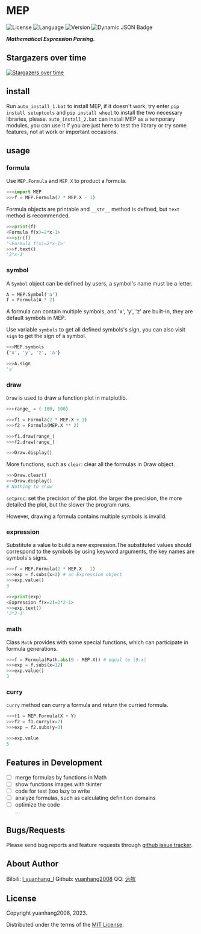 # MEP

![License](https://img.shields.io/badge/license-MIT-green) ![Language](https://img.shields.io/badge/language-Py3.11-blue) ![Version](https://img.shields.io/badge/dynamic/json?url=https%3A%2F%2Fapi.github.com%2Frepos%2Fyuanhang2008%2FMEP%2Freleases%2Flatest&query=name&label=version&color=red)  ![Dynamic JSON Badge](https://img.shields.io/badge/dynamic/json?url=https%3A%2F%2Fapi.github.com%2Frepos%2Fyuanhang2008%2FMEP&query=stargazers_count&label=stars&color=yellow)



***Mathematical Expression Parsing.***

## Stargazers over time

[![Stargazers over time](https://starchart.cc/yuanhang2008/MEP.svg)](https://starchart.cc/yuanhang2008/MEP)

## install

Run ```auto_install_1.bat``` to install MEP, if it doesn't work, try enter ```pip install setuptools``` and ```pip install wheel``` to install the two necessary libraries, please. 
```auto_install_2.bat``` can install MEP as a temporary modules, you can use it if you are just here to test the library or try some features, not at work or important occasions.

## usage

### formula

Use ```MEP.Formula``` and ```MEP.X``` to product a formula.

```python
>>>import MEP
>>>f = MEP.Formula(2 * MEP.X - 1)
```

Formula objects are printable and ```__str__``` method is defined, but ```text``` method is recommended.

```python
>>>print(f)
<Formula f(x)=2*x-1>
>>>str(f)
'<Formula f(x)=2*x-1>'
>>>f.text()
'2*x-1'
```

### symbol

A ```Symbol``` object can be defined by users, a symbol's name must be a letter. 

```python
A = MEP.Symbol('a')
f = Formula(A * 2)
```

A formula can contain multiple symbols, and 'x', 'y', 'z' are built-in, they are default symbols in MEP.

Use variable ```symbols``` to get all defined symbols's sign, you can also visit ```sign``` to get the sign of a symbol.

```python
>>>MEP.symbols
{'x', 'y', 'z', 'a'}

>>>A.sign
'a'
```

### draw

```Draw``` is used to draw a function plot in matplotlib.

```python
>>>range_ = (-100, 100)

>>>f1 = Formula(2 * MEP.X + 1)
>>>f2 = Formula(MEP.X ** 2)

>>>f1.draw(range_)
>>>f2.draw(range_)

>>>Draw.display()
```

More functions, such as ```clear```: clear all the formulas in Draw object.

```python
>>>Draw.clear()
>>>Draw.display()
# Nothing to show
```

```setprec```: set the precision of the plot. the larger the precision, the more detailed the plot, but the slower the program runs.

However, drawing a formula contains multiple symbols is invalid.

### expression

Substitute a value to build a new expression.The substituted values should correspond to the symbols by using keyword arguments, the key names are symbols's signs.

```python
>>>f = MEP.Formula(2 * MEP.X - 1)
>>>exp = f.subs(x=2) # an Expression object
>>>exp.value()
3

>>>print(exp)
<Expression f(x=2)=2*2-1>
>>>exp.text()
'2*2-1'
```

### math

Class ```Math``` provides with some special functions, which can participate in formula generations.

```python
>>>f = Formula(Math.abs(9 - MEP.X)) # equal to |9-x|
>>>exp = f.subs(x=12)
>>>exp.value()
3
```

### curry

```curry``` method can curry a formula and return the curried formula.

```python
>>>f1 = MEP.Formula(X + Y)
>>>f2 = f1.curry(x=2)
>>>exp = f2.subs(y=3)

>>>exp.value
5
```

## Features in Development

- [ ] merge formulas by functions in Math
- [ ] show functions images with tkinter
- [ ] code for test (too lazy to write
- [ ] analyze formulas, such as calculating definition domains
- [ ] optimize the code  
...

## Bugs/Requests

Please send bug reports and feature requests through [github issue tracker](https://github.com/yuanhang2008/MEP/issues).

## About Author

Bilbili: [l_yuanhang_l](https://space.bilibili.com/1449535398)
Github: [yuanhang2008](https://github.com/yuanhang2008)
QQ: [远航](https://user.qzone.qq.com/3467359137)

## License

Copyright yuanhang2008, 2023.

Distributed under the terms of the  [MIT License](https://github.com/yuanhang2008/MEP/blob/master/LICENSE).
